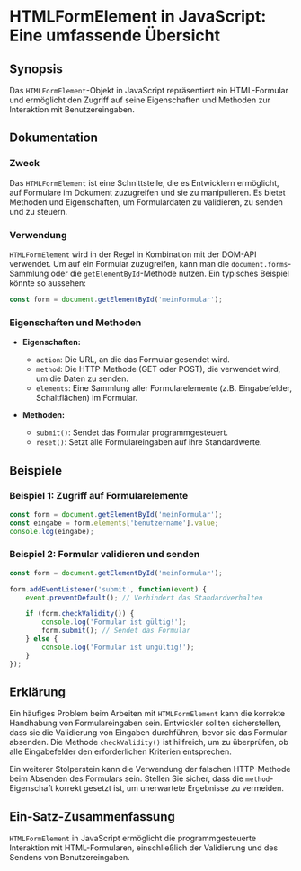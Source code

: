 <!--
Meta Description: # HTMLFormElement in JavaScript: Eine umfassende Übersicht ## Synopsis Das `HTMLFormElement`-Objekt in JavaScript repräsentiert ein HTML-Formular und ...
Meta Keywords: die, formular, und, das, form
-->

# HTMLFormElement in JavaScript: Eine umfassende Übersicht

## Synopsis
Das `HTMLFormElement`-Objekt in JavaScript repräsentiert ein HTML-Formular und ermöglicht den Zugriff auf seine Eigenschaften und Methoden zur Interaktion mit Benutzereingaben.

## Dokumentation
### Zweck
Das `HTMLFormElement` ist eine Schnittstelle, die es Entwicklern ermöglicht, auf Formulare im Dokument zuzugreifen und sie zu manipulieren. Es bietet Methoden und Eigenschaften, um Formulardaten zu validieren, zu senden und zu steuern.

### Verwendung
`HTMLFormElement` wird in der Regel in Kombination mit der DOM-API verwendet. Um auf ein Formular zuzugreifen, kann man die `document.forms`-Sammlung oder die `getElementById`-Methode nutzen. Ein typisches Beispiel könnte so aussehen:

```javascript
const form = document.getElementById('meinFormular');
```

### Eigenschaften und Methoden
- **Eigenschaften:**
  - `action`: Die URL, an die das Formular gesendet wird.
  - `method`: Die HTTP-Methode (GET oder POST), die verwendet wird, um die Daten zu senden.
  - `elements`: Eine Sammlung aller Formularelemente (z.B. Eingabefelder, Schaltflächen) im Formular.
  
- **Methoden:**
  - `submit()`: Sendet das Formular programmgesteuert.
  - `reset()`: Setzt alle Formulareingaben auf ihre Standardwerte.

## Beispiele
### Beispiel 1: Zugriff auf Formularelemente
```javascript
const form = document.getElementById('meinFormular');
const eingabe = form.elements['benutzername'].value;
console.log(eingabe);
```

### Beispiel 2: Formular validieren und senden
```javascript
const form = document.getElementById('meinFormular');

form.addEventListener('submit', function(event) {
    event.preventDefault(); // Verhindert das Standardverhalten

    if (form.checkValidity()) {
        console.log('Formular ist gültig!');
        form.submit(); // Sendet das Formular
    } else {
        console.log('Formular ist ungültig!');
    }
});
```

## Erklärung
Ein häufiges Problem beim Arbeiten mit `HTMLFormElement` kann die korrekte Handhabung von Formulareingaben sein. Entwickler sollten sicherstellen, dass sie die Validierung von Eingaben durchführen, bevor sie das Formular absenden. Die Methode `checkValidity()` ist hilfreich, um zu überprüfen, ob alle Eingabefelder den erforderlichen Kriterien entsprechen.

Ein weiterer Stolperstein kann die Verwendung der falschen HTTP-Methode beim Absenden des Formulars sein. Stellen Sie sicher, dass die `method`-Eigenschaft korrekt gesetzt ist, um unerwartete Ergebnisse zu vermeiden.

## Ein-Satz-Zusammenfassung
`HTMLFormElement` in JavaScript ermöglicht die programmgesteuerte Interaktion mit HTML-Formularen, einschließlich der Validierung und des Sendens von Benutzereingaben.